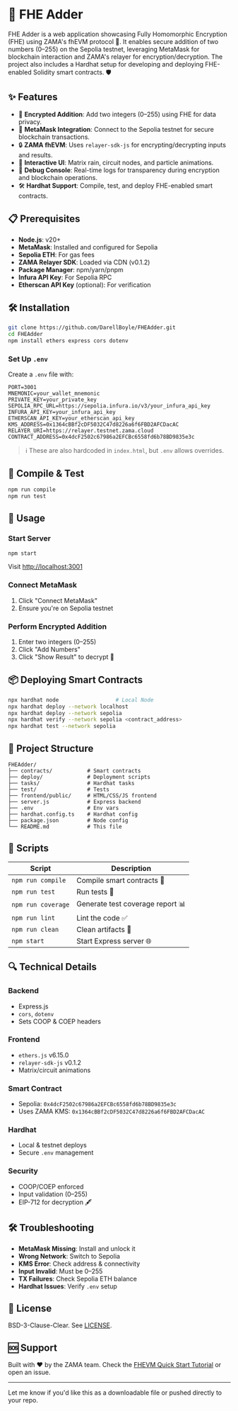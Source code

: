 # 🔐 FHE Adder

FHE Adder is a web application showcasing Fully Homomorphic Encryption (FHE) using ZAMA's fhEVM protocol 🚀. It enables secure addition of two numbers (0–255) on the Sepolia testnet, leveraging MetaMask for blockchain interaction and ZAMA's relayer for encryption/decryption. The project also includes a Hardhat setup for developing and deploying FHE-enabled Solidity smart contracts. 🛡️

## ✨ Features

* 🔢 **Encrypted Addition**: Add two integers (0–255) using FHE for data privacy.
* 🦊 **MetaMask Integration**: Connect to the Sepolia testnet for secure blockchain transactions.
* 🔒 **ZAMA fhEVM**: Uses `relayer-sdk-js` for encrypting/decrypting inputs and results.
* 🎨 **Interactive UI**: Matrix rain, circuit nodes, and particle animations.
* 📜 **Debug Console**: Real-time logs for transparency during encryption and blockchain operations.
* 🛠️ **Hardhat Support**: Compile, test, and deploy FHE-enabled smart contracts.

## 📋 Prerequisites

* **Node.js**: v20+
* **MetaMask**: Installed and configured for Sepolia
* **Sepolia ETH**: For gas fees
* **ZAMA Relayer SDK**: Loaded via CDN (v0.1.2)
* **Package Manager**: npm/yarn/pnpm
* **Infura API Key**: For Sepolia RPC
* **Etherscan API Key** (optional): For verification

## 🛠️ Installation

```bash
git clone https://github.com/DarellBoyle/FHEAdder.git
cd FHEAdder
npm install ethers express cors dotenv
```

### Set Up `.env`

Create a `.env` file with:

```env
PORT=3001
MNEMONIC=your_wallet_mnemonic
PRIVATE_KEY=your_private_key
SEPOLIA_RPC_URL=https://sepolia.infura.io/v3/your_infura_api_key
INFURA_API_KEY=your_infura_api_key
ETHERSCAN_API_KEY=your_etherscan_api_key
KMS_ADDRESS=0x1364cBBf2cDF5032C47d8226a6f6FBD2AFCDacAC
RELAYER_URI=https://relayer.testnet.zama.cloud
CONTRACT_ADDRESS=0x4dcF2502c67986a2EFCBc6558fd6b78BD9835e3c
```

> ℹ️ These are also hardcoded in `index.html`, but `.env` allows overrides.

## 🔧 Compile & Test

```bash
npm run compile
npm run test
```

## 🚀 Usage

### Start Server

```bash
npm start
```

Visit [http://localhost:3001](http://localhost:3001)

### Connect MetaMask

1. Click "Connect MetaMask"
2. Ensure you're on Sepolia testnet

### Perform Encrypted Addition

1. Enter two integers (0–255)
2. Click "Add Numbers"
3. Click "Show Result" to decrypt 🎉

## 📦 Deploying Smart Contracts

```bash
npx hardhat node                  # Local Node
npx hardhat deploy --network localhost
npx hardhat deploy --network sepolia
npx hardhat verify --network sepolia <contract_address>
npx hardhat test --network sepolia
```

## 📂 Project Structure

```
FHEAdder/
├── contracts/           # Smart contracts
├── deploy/              # Deployment scripts
├── tasks/               # Hardhat tasks
├── test/                # Tests
├── frontend/public/     # HTML/CSS/JS frontend
├── server.js            # Express backend
├── .env                 # Env vars
├── hardhat.config.ts    # Hardhat config
├── package.json         # Node config
└── README.md            # This file
```

## 📜 Scripts

| Script             | Description                      |
| ------------------ | -------------------------------- |
| `npm run compile`  | Compile smart contracts 🔧       |
| `npm run test`     | Run tests 🧪                     |
| `npm run coverage` | Generate test coverage report 📊 |
| `npm run lint`     | Lint the code ✅                  |
| `npm run clean`    | Clean artifacts 🧹               |
| `npm start`        | Start Express server 🌐          |

## 🔍 Technical Details

### Backend

* Express.js
* `cors`, `dotenv`
* Sets COOP & COEP headers

### Frontend

* `ethers.js` v6.15.0
* `relayer-sdk-js` v0.1.2
* Matrix/circuit animations

### Smart Contract

* Sepolia: `0x4dcF2502c67986a2EFCBc6558fd6b78BD9835e3c`
* Uses ZAMA KMS: `0x1364cBBf2cDF5032C47d8226a6f6FBD2AFCDacAC`

### Hardhat

* Local & testnet deploys
* Secure `.env` management

### Security

* COOP/COEP enforced
* Input validation (0–255)
* EIP-712 for decryption 🖋️

## 🛠️ Troubleshooting

* **MetaMask Missing**: Install and unlock it
* **Wrong Network**: Switch to Sepolia
* **KMS Error**: Check address & connectivity
* **Input Invalid**: Must be 0–255
* **TX Failures**: Check Sepolia ETH balance
* **Hardhat Issues**: Verify `.env` setup

## 📄 License

BSD-3-Clause-Clear. See [LICENSE](./LICENSE).

## 🆘 Support

Built with ❤️ by the ZAMA team.
Check the [FHEVM Quick Start Tutorial](https://docs.zama.ai) or open an issue.

---

Let me know if you'd like this as a downloadable file or pushed directly to your repo.

